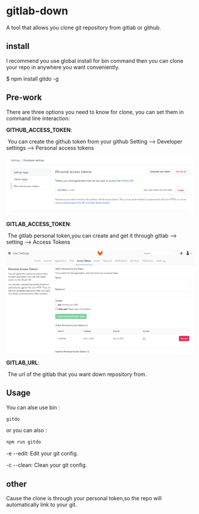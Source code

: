 # gitlab-down
A tool that allows you clone git repository from gitlab or github.

## install

I recommend you use global install for bin command then you can clone your repo in anywhere you want conveniently.

$ npm install gitdo -g

## Pre-work

There are three options you need to know for clone, you can set them in command line interaction:

**GITHUB_ACCESS_TOKEN**:

​	You can create the github token from your github Setting --> Developer settings --> Personal access tokens

​	<img src="https://github.com/shiyubi123/assets/blob/master/img/gitdo/github-token.jpg?raw=true" alt="github-token.jpg" style="zoom: 67%;" />

**GITLAB_ACCESS_TOKEN**:

​	The gitlab personal token,you can create and get it through gitlab --> setting --> Access Tokens

​	<img src="https://github.com/shiyubi123/assets/blob/master/img/gitdo/gitlab-token.png?raw=true" alt="gitlab-token.png" style="zoom:50%;" />

**GITLAB_URL**:

​	The url of the gitlab that you want down repository from.



## Usage

You can alse use bin :

```bash
gitdo
```

or you can also :

```bash
npm run gitdo
```

-e --edit: Edit your git config.

-c --clean: Clean your git config.

## other

Cause the clone is through your personal token,so the repo will automatically link to your git.